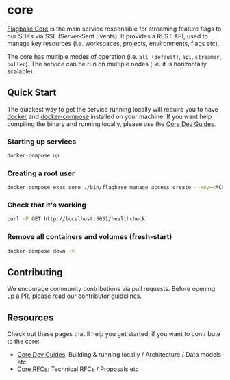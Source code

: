 # core

[Flagbase Core](https://flagbase.com/oss#core) is the main service responsible for streaming feature flags to our SDKs via SSE (Server-Sent Events). It provides a REST API, used to manage key resources (i.e. workspaces, projects, environments, flags etc).

The core has multiple modes of operation (i.e. `all (default)`, `api`, `streamer`, `poller`). The service can be run on multiple nodes (i.e. it is horizontally scalable).

## Quick Start

The quickest way to get the service running locally will require you to have [docker](https://docs.docker.com/get-docker/) and [docker-compose](https://docs.docker.com/compose/) installed on your machine. If you want help compiling the binary and running locally, please use the [Core Dev Guides](https://flagbase.com/dev/core/getting-started).

### Starting up services
```sh
docker-compose up
```

### Creating a root user
```sh
docker-compose exec core ./bin/flagbase manage access create --key=<ACCESS_KEY> --secret=<ACCESS_SECRET> --type=root
```

### Check that it's working
```sh
curl -P GET http://localhost:5051/healthcheck
```

### Remove all containers and volumes (fresh-start)
```sh
docker-compose down -v
```

## Contributing
We encourage community contributions via pull requests. Before opening up a PR, please read our [contributor guidelines](https://flagbase.com/dev/intro/workflow#contributing).

## Resources
Check out these pages that'll help you get started, if you want to contribute to the core:
* [Core Dev Guides](https://flagbase.com/dev/core/getting-started): Building & running locally / Architecture / Data models etc
* [Core RFCs](https://flagbase.atlassian.net/wiki/spaces/OSS/pages/258539521/Core+-+RFCs): Technical RFCs / Proposals etc
